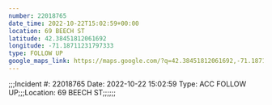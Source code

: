 ```yaml
---
number: 22018765
date_time: 2022-10-22T15:02:59+00:00
location: 69 BEECH ST
latitude: 42.38451812061692
longitude: -71.18711231797333
type: FOLLOW UP
google_maps_link: https://maps.google.com/?q=42.38451812061692,-71.18711231797333
---
```


;;;Incident #: 22018765   Date: 2022-10-22 15:02:59   Type: ACC FOLLOW UP;;;Location: 69 BEECH ST;;;;;;
